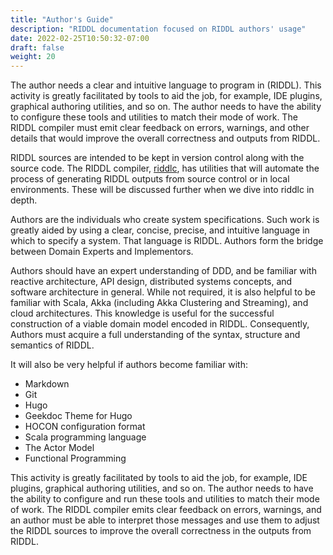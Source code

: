 ```yaml
---
title: "Author's Guide"
description: "RIDDL documentation focused on RIDDL authors' usage"
date: 2022-02-25T10:50:32-07:00
draft: false
weight: 20
---
```



The author needs a clear and intuitive language to program in (RIDDL). This 
activity is greatly facilitated by tools to aid the job, for example, IDE 
plugins, graphical authoring utilities, and so on. The author needs to have the
ability to configure these tools and utilities to match their mode of work. 
The RIDDL compiler must emit clear feedback on errors, warnings, and other 
details that would improve the overall correctness and outputs from RIDDL.

RIDDL sources are intended to be kept in version control along with the source 
code. The RIDDL compiler, [riddlc](../../tools/riddlc/index.md), has 
utilities that will automate the process of generating RIDDL outputs from 
source control or in local environments. These will be discussed further when
we dive into riddlc in depth.

Authors are the individuals who create system specifications. Such work is
greatly aided by using a clear, concise, precise, and intuitive language
in which to specify a system. That language is RIDDL. Authors form the
bridge between Domain Experts and Implementors.

Authors should have an expert understanding of DDD, and be familiar with
reactive architecture, API design, distributed systems concepts, and 
software architecture in general.  While not required, it is also helpful to be
familiar with Scala, Akka (including Akka Clustering and Streaming), and cloud
architectures. This knowledge is useful for the successful construction of a
viable domain model encoded in RIDDL. Consequently, Authors must acquire a full
understanding of the syntax, structure and semantics of RIDDL.

It will also be very helpful if authors become familiar with:
* Markdown
* Git
* Hugo
* Geekdoc Theme for Hugo
* HOCON configuration format
* Scala programming language
* The Actor Model
* Functional Programming

This activity is greatly facilitated by tools to aid the job, for example, 
IDE plugins, graphical authoring utilities, and so on. The author needs to have
the ability to configure and run these tools and utilities to match their mode 
of work. The RIDDL compiler emits clear feedback on errors, warnings, and an
author must be able to interpret those messages and use them to adjust the 
RIDDL sources to improve the overall correctness in the outputs from RIDDL.

